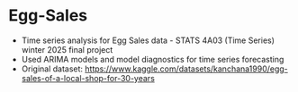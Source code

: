 # Egg-Sales
* Time series analysis for Egg Sales data - STATS 4A03 (Time Series) winter 2025 final project
* Used ARIMA models and model diagnostics for time series forecasting
* Original dataset: https://www.kaggle.com/datasets/kanchana1990/egg-sales-of-a-local-shop-for-30-years

